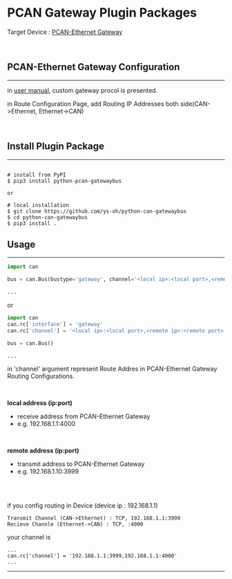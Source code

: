 # PCAN Gateway Plugin Packages


Target Device :
 [PCAN-Ethernet Gateway](https://www.peak-system.com/PCAN-Ethernet-Gateway-FD-DR.538.0.html?&L=1) 

<br>

## PCAN-Ethernet Gateway Configuration
---
in [user manual](https://www.peak-system.com/produktcd/Pdf/English/PCAN-Ethernet-Gateway-FD-DR_UserMan_eng.pdf), custom gateway procol is presented.

in Route Configuration Page, add Routing IP Addresses both side(CAN->Ethernet, Ethernet->CAN)


<br>

## Install Plugin Package
---

```shell

# install from PyPI
$ pip3 install python-pcan-gatewaybus

or 

# local installation
$ git clone https://github.com/ys-oh/python-can-gatewaybus
$ cd python-can-gatewaybus
$ pip3 install . 

```



## Usage 
---


```python
import can

bus = can.Bus(bustype='gateway', channel='<local ip>:<local port>,<remote ip>:<remote port>')

...

```

or

```python
import can
can.rc['interface'] = 'gateway'
can.rc['channel'] = '<local ip>:<local port>,<remote ip>:<remote port>'

bus = can.Bus()

...

```

in 'channel' argument represent Route Addres in PCAN-Ethernet Gateway Routing Configurations.

<br>

<b>local address (ip:port)</b> 
- receive address from PCAN-Ethernet Gateway
- e.g. 192.168.1.1:4000

<br>

<b>remote address (ip:port)</b>
- transmit address to PCAN-Ethernet Gateway
- e.g. 192.168.1.10:3999 

<br><br>

if you config routing in Device (device ip : 192.168.1.1)

    Transmit Channel (CAN->Ethernet) : TCP, 192.168.1.1:3999
    Recieve Channle (Ethernet->CAN) : TCP, :4000


your channel is

    ...
    can.rc['channel'] = '192.168.1.1:3999,192.168.1.1:4000'
    ...


---